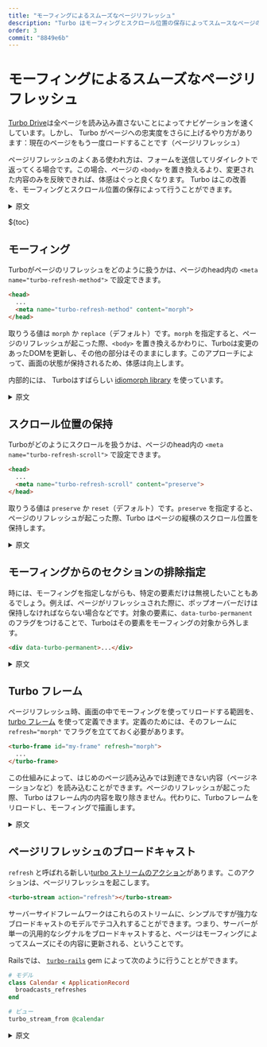 ```yaml
---
title: "モーフィングによるスムーズなページリフレッシュ"
description: "Turbo はモーフィングとスクロール位置の保存によってスムースなページの更新を可能にします"
order: 3
commit: "8849e6b"
---
```


# モーフィングによるスムーズなページリフレッシュ

 [Turbo Drive](/turbo/handbook/drive/)は全ページを読み込み直さないことによってナビゲーションを速くしています。しかし、 Turbo がページへの忠実度をさらに上げるやり方があります：現在のページをもう一度ロードすることです（ページリフレッシュ）

 ページリフレッシュのよくある使われ方は、フォームを送信してリダイレクトで返ってくる場合です。この場合、ページの `<body>` を置き換えるより、変更された内容のみを反映できれば、体感はぐっと良くなります。 Turbo はこの改善を、モーフィングとスクロール位置の保存によって行うことができます。

  <details>
  <summary>原文</summary>

  [Turbo Drive](https://turbo.hotwired.dev/handbook/drive) makes navigation faster by avoiding full-page reloads. But there is a scenario where Turbo can raise the fidelity bar further: loading the current page again (page refresh).

  A typical scenario for page refreshes is submitting a form and getting redirected back. In such scenarios, sensations significantly improve if only the changed contents get updated instead of replacing the `<body>` of the page. Turbo can do this on your behalf with morphing and scroll preservation.
  </details>

  ${toc}

  ## モーフィング

 Turboがページのリフレッシュをどのように扱うかは、ページのhead内の `<meta name="turbo-refresh-method">` で設定できます。

  ```html
  <head>
    ...
    <meta name="turbo-refresh-method" content="morph">
  </head>
  ```

  取りうる値は `morph` か `replace`（デフォルト）です。`morph` を指定すると、ページのリフレッシュが起こった際、`<body>` を置き換えるかわりに、Turboは変更のあったDOMを更新し、その他の部分はそのままにします。このアプローチによって、画面の状態が保持されるため、体感は向上します。

  内部的には、 Turboはすばらしい [idiomorph library](https://github.com/bigskysoftware/idiomorph) を使っています。

  <details>
  <summary>原文</summary>

  You can configure how Turbo handles page refresh with a `<meta name="turbo-refresh-method">` in the page's head.

  ```html
  <head>
    ...
    <meta name="turbo-refresh-method" content="morph">
  </head>
  ```

  The possible values are `morph` or `replace` (the default). When it is `morph,` when a page refresh happens, instead of replacing the page's `<body>,` Turbo will only update the DOM elements that have changed, keeping the rest untouched. This approach delivers better sensations because it keeps the screen state.

  Under the hood, Turbo uses the fantastic [idiomorph library](https://github.com/bigskysoftware/idiomorph).

  </details>

## スクロール位置の保持

Turboがどのようにスクロールを扱うかは、ページのhead内の  `<meta name="turbo-refresh-scroll">` で設定できます。

```html
<head>
  ...
  <meta name="turbo-refresh-scroll" content="preserve">
</head>
```

取りうる値は `preserve` か `reset`（デフォルト）です。`preserve` を指定すると、ページのリフレッシュが起こった際、Turbo はページの縦横のスクロール位置を保持します。

  <details>
  <summary>原文</summary>

You can configure how Turbo handles scrolling with a `<meta name="turbo-refresh-scroll">` in the page's head.

```html
<head>
  ...
  <meta name="turbo-refresh-scroll" content="preserve">
</head>
```

The possible values are `preserve` or `reset` (the default). When it is `preserve`, when a page refresh happens, Turbo will keep the page's vertical and horizontal scroll.
  </details>

## モーフィングからのセクションの排除指定

 時には、モーフィングを指定しながらも、特定の要素だけは無視したいこともあるでしょう。例えば、ページがリフレッシュされた際に、ポップオーバーだけは保持しなければならない場合などです。対象の要素に、`data-turbo-permanent` のフラグをつけることで、Turboはその要素をモーフィングの対象から外します。

```html
<div data-turbo-permanent>...</div>
```
  <details>
  <summary>原文</summary>

Sometimes, you want to ignore certain elements while morphing. For example, you might have a popover that you want to keep open when the page refreshes. You can flag such elements with `data-turbo-permanent`, and Turbo won't attempt to morph them.

```html
<div data-turbo-permanent>...</div>
```
  </details>


## Turbo フレーム
 ページリフレッシュ時、画面の中でモーフィングを使ってリロードする範囲を、 [turbo フレーム](/turbo/handbook/frames/) を使って定義できます。定義のためには、そのフレームに `refresh="morph"` でフラグを立てておく必要があります。

```html
<turbo-frame id="my-frame" refresh="morph">
  ...
</turbo-frame>
```

 この仕組みによって、はじめのページ読み込みでは到達できない内容（ページネーションなど）を読み込むことができます。ページのリフレッシュが起こった際、 Turbo はフレーム内の内容を取り除きません。代わりに、Turboフレームをリロードし、モーフィングで描画します。

  <details>
  <summary>原文</summary>

You can use [turbo frames](https://turbo.hotwired.dev/handbook/frames) to define regions in your screen that will get reloaded using morphing when a page refresh happens. To do so, you must flag those frames with `refresh="morph"`.

```html
<turbo-frame id="my-frame" refresh="morph">
  ...
</turbo-frame>
```

With this mechanism, you can load additional content that didn't arrive in the initial page load (e.g., pagination). When a page refresh happens, Turbo won't remove the frame contents; instead, it will reload the turbo frame and render its contents with morphing.

  </details>

## ページリフレッシュのブロードキャスト
  `refresh` と呼ばれる新しい[turbo ストリームのアクション](/turbo/handbook/streams/)があります。このアクションは、ページリフレッシュを起こします。

```html
<turbo-stream action="refresh"></turbo-stream>
```

 サーバーサイドフレームワークはこれらのストリームに、シンプルですが強力なブロードキャストのモデルでテコ入れすることができます。つまり、サーバーが単一の汎用的なシグナルをブロードキャストすると、ページはモーフィングによってスムーズにその内容に更新される、ということです。


 Railsでは、 [`turbo-rails`](https://github.com/hotwired/turbo-rails) gem によって次のように行うこととができます。

```ruby
# モデル
class Calendar < ApplicationRecord
  broadcasts_refreshes
end

# ビュー
turbo_stream_from @calendar
```
  <details>
  <summary>原文</summary>

There is a new [turbo stream action](https://turbo.hotwired.dev/handbook/streams) called `refresh` that will trigger a page refresh:

```html
<turbo-stream action="refresh"></turbo-stream>
```

Server-side frameworks can leverage these streams to offer a simple but powerful broadcasting model: the server broadcasts a single general signal, and pages smoothly refresh with morphing.

You can see how the  [`turbo-rails`](https://github.com/hotwired/turbo-rails) gem does it for Rails:

```ruby
class Calendar < ApplicationRecord
  broadcasts_refreshes
end

# View
turbo_stream_from @calendar
```
  </details>
